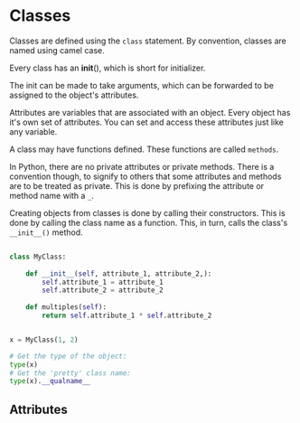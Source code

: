 # Classes


Classes are defined using the `class` statement. By convention, classes are named using camel case.

Every class has an __init__(), which is short for initializer. 

The init can be made to take arguments, which can be forwarded to be assigned to the object's attributes.

Attributes are variables that are associated with an object. Every object has it's own set of attributes. You can set and access these attributes just like any variable.

A class may have functions defined. These functions are called `methods`.

In Python, there are no private attributes or private methods. There is a convention though, to signify to others that some attributes and methods are to be treated as private. This is done by prefixing the attribute or method name with a `_`.

Creating objects from classes is done by calling their constructors. This is done by calling the class name as a function. This, in turn, calls the class's `__init__()` method.

```python

class MyClass:
    
    def __init__(self, attribute_1, attribute_2,):
        self.attribute_1 = attribute_1
        self.attribute_2 = attribute_2
    
    def multiples(self):
        return self.attribute_1 * self.attribute_2


x = MyClass(1, 2)
```

```python
# Get the type of the object:
type(x)
# Get the 'pretty' class name:
type(x).__qualname__
```



## Attributes